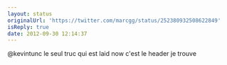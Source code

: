 ```yaml
---
layout: status
originalUrl: 'https://twitter.com/marcgg/status/252380932508622849'
isReply: true
date: 2012-09-30 12:14:37
---
```


@kevintunc le seul truc qui est laid now c'est le header je trouve
